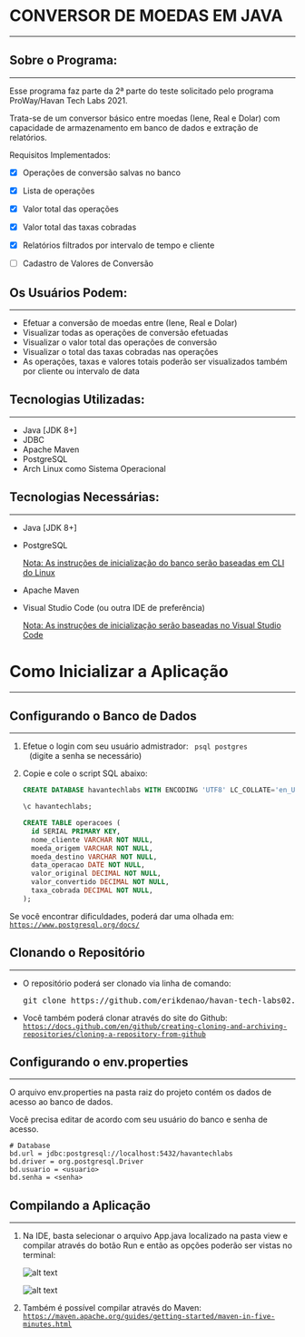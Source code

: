# CONVERSOR DE MOEDAS EM JAVA

------

## Sobre o Programa:

------

Esse programa faz parte da 2ª parte do teste solicitado pelo programa ProWay/Havan Tech Labs 2021.

Trata-se de um conversor básico entre moedas (Iene, Real e Dolar) com capacidade de armazenamento em banco de dados e extração de relatórios.

Requisitos Implementados:

- [x] Operações de conversão salvas no banco

- [x] Lista de operações

- [x] Valor total das operações

- [x] Valor total das taxas cobradas

- [x] Relatórios filtrados por intervalo de tempo e cliente

- [ ] Cadastro de Valores de Conversão

  

## Os Usuários Podem:

------



- Efetuar a conversão de moedas entre (Iene, Real e Dolar)
- Visualizar todas as operações de conversão efetuadas
- Visualizar o valor total das operações de conversão
- Visualizar o total das taxas cobradas nas operações
- As operações, taxas e valores totais poderão ser visualizados também por cliente ou intervalo de data

## Tecnologias Utilizadas:

------



- Java [JDK 8+]
- JDBC
- Apache Maven
- PostgreSQL
- Arch Linux como Sistema Operacional

## Tecnologias Necessárias:

------



- Java [JDK 8+]

- PostgreSQL

  <u>Nota: As instruções de inicialização do banco serão baseadas em CLI do Linux</u>

- Apache Maven

- Visual Studio Code (ou outra IDE de preferência)

  <u>Nota: As instruções de inicialização serão baseadas no Visual Studio Code</u> 

  

# Como Inicializar a Aplicação 

------

## Configurando o Banco de Dados

------

1. Efetue o login com seu usuário admistrador: <code> psql postgres <usuario> </code> (digite a senha se necessário)

2. Copie e cole o script SQL abaixo:

   ```sql
   CREATE DATABASE havantechlabs WITH ENCODING 'UTF8' LC_COLLATE='en_US.UTF-8' LC_CTYPE='en_US.UTF-8';
   
   \c havantechlabs;
   
   CREATE TABLE operacoes (
     id SERIAL PRIMARY KEY,
     nome_cliente VARCHAR NOT NULL,
     moeda_origem VARCHAR NOT NULL,
     moeda_destino VARCHAR NOT NULL,
     data_operacao DATE NOT NULL,
     valor_original DECIMAL NOT NULL,
     valor_convertido DECIMAL NOT NULL,
     taxa_cobrada DECIMAL NOT NULL,
   );
   ```

Se você encontrar dificuldades, poderá dar uma olhada em: <code> https://www.postgresql.org/docs/ </code>

## Clonando o Repositório

------

- O repositório poderá ser clonado via linha de comando:

  <pre>git clone https://github.com/erikdenao/havan-tech-labs02.git</pre>

- Você também poderá clonar através do site do Github: <code> https://docs.github.com/en/github/creating-cloning-and-archiving-repositories/cloning-a-repository-from-github </code>

## Configurando o env.properties

------

O arquivo env.properties na pasta raiz do projeto contém os dados de acesso ao banco de dados.

Você precisa editar de acordo com seu usuário do banco e senha de acesso.

```properties
# Database
bd.url = jdbc:postgresql://localhost:5432/havantechlabs
bd.driver = org.postgresql.Driver
bd.usuario = <usuario>
bd.senha = <senha>
```



## Compilando a Aplicação

------

1. Na IDE, basta selecionar o arquivo App.java localizado na pasta view e compilar através do botão Run e então as opções poderão ser vistas no terminal:

   ![alt text](https://ibb.co/TKcZDGx)

   ![alt text](https://ibb.co/GR8mP8H)

   

2.  Também é possível compilar através do Maven: <code> https://maven.apache.org/guides/getting-started/maven-in-five-minutes.html </code>

   



